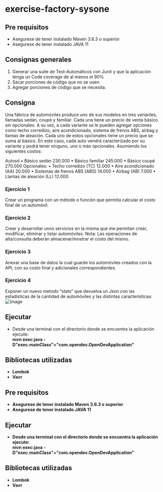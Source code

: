 # exercise-factory-sysone

## Pre requisitos

 - Asegurese de tener instalado Maven 3.6.3 o superior
 - Asegurese de tener instalado JAVA 11
 
 ## Consignas generales
   1) Generar una suite de Test-Automáticos con Junit y que la aplicación tenga un Code coverage de al menos el 90%
   2) Sacar porciones de código que no se usen.
   3) Agregar porciones de código que se necesita.
   
## Consigna
 Una fábrica de automóviles produce uno de sus modelos en tres variantes, llamadas sedán, coupé y familiar. Cada una tiene un precio de venta básico sin opcionales. 
A su vez, a cada variante se le pueden agregar opciones como techo corredizo, aire acondicionado, sistema de frenos ABS, airbag y llantas de aleación. Cada uno de estos opcionales tiene un precio que se suma al básico. 
En este caso, cada auto vendrá caracterizado por su variante y podrá tener ninguno, uno o más opcionales. Asumiendo los siguientes costos:

Autosd
• Básico sedán 230.000
• Básico familiar 245.000
• Básico coupé 270.000
Opcionales:
• Techo corredizo (TC) 12.000
• Aire acondicionado (AA) 20.000
• Sistemas de frenos ABS (ABS) 14.000
• Airbag (AB) 7.000
• Llantas de aleación (LL) 12.000

### Ejercicio 1
 Crear un programa con un método o función que permita calcular el costo final de un automóvil.

### Ejercicio 2
 Crear y desarrollar unos servicios en la misma que me permitan crear, modificar, eliminar y listar automóviles. Nota: Las operaciones de alta/consulta deberán almacenar/mostrar el costo del mismo.

### Ejercicio 3
 Anexar una base de datos la cual guarde los automóviles creados con la API, con su costo final y adicionales correspondientes.
 
### Ejercicio 4
 Exponer un nuevo metodo “stats” que devuelva un Json con las estadísticas de la cantidad de automóviles y las distintas características:
 ![image](https://user-images.githubusercontent.com/86163213/227008041-0b7541d8-55d0-41c8-a1ef-4dfe0d63ee45.png)
 
## Ejecutar

 - Desde una terminal con el directorio donde se encuentra la aplicaci&oacute;n ejecute:  
   <b>mvn exec:java -D"exec.mainClass"="com.opendev.OpenDevApplication"<b>

## Bibliotecas utilizadas

- Lombok
- Vavr 
## Pre requisitos

 - Asegurese de tener instalado Maven 3.6.3 o superior
 - Asegurese de tener instalado JAVA 11

## Ejecutar

 - Desde una terminal con el directorio donde se encuentra la aplicaci&oacute;n ejecute:  
   <b>mvn exec:java -D"exec.mainClass"="com.opendev.OpenDevApplication"<b>

## Bibliotecas utilizadas

- Lombok
- Vavr 

